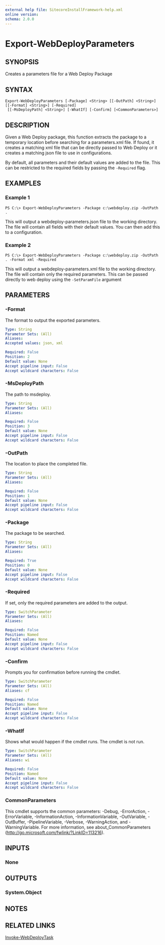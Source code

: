 ```yaml
---
external help file: SitecoreInstallFramework-help.xml
online version: 
schema: 2.0.0
---
```


# Export-WebDeployParameters

## SYNOPSIS
Creates a parameters file for a Web Deploy Package

## SYNTAX

```
Export-WebDeployParameters [-Package] <String> [[-OutPath] <String>] [[-Format] <String>] [-Required]
 [[-MsDeployPath] <String>] [-WhatIf] [-Confirm] [<CommonParameters>]
```

## DESCRIPTION
Given a Web Deploy package, this function extracts the package to a temporary location before searching for a parameters.xml file.
If found, it creates a matching xml file that can be directly passed to Web Deploy or it creates a matching json file to use in configurations.

By default, all parameters and their default values are added to the file.  This can be restricted to the required fields by passing the `-Required` flag.

## EXAMPLES

### Example 1
```
PS C:\> Export-WebDeployParameters -Package c:\webdeploy.zip -OutPath .
```

This will output a webdeploy-parameters<timestamp>.json file to the working directory.
The file will contain all fields with their default values. You can then add this to a configuration.

### Example 2
```
PS C:\> Export-WebDeployParameters -Package c:\webdeploy.zip -OutPath . -Format xml -Required
```

This will output a webdeploy-parameters<timestamp>.xml file to the working directory.
The file will contain only the required parameters. This can be passed directly to web deploy using the `-SetParamFile` argument

## PARAMETERS

### -Format
The format to output the exported parameters.

```yaml
Type: String
Parameter Sets: (All)
Aliases: 
Accepted values: json, xml

Required: False
Position: 2
Default value: None
Accept pipeline input: False
Accept wildcard characters: False
```

### -MsDeployPath
The path to msdeploy.

```yaml
Type: String
Parameter Sets: (All)
Aliases: 

Required: False
Position: 3
Default value: None
Accept pipeline input: False
Accept wildcard characters: False
```

### -OutPath
The location to place the completed file.

```yaml
Type: String
Parameter Sets: (All)
Aliases: 

Required: False
Position: 1
Default value: None
Accept pipeline input: False
Accept wildcard characters: False
```

### -Package
The package to be searched.

```yaml
Type: String
Parameter Sets: (All)
Aliases: 

Required: True
Position: 0
Default value: None
Accept pipeline input: False
Accept wildcard characters: False
```

### -Required
If set, only the required parameters are added to the output.

```yaml
Type: SwitchParameter
Parameter Sets: (All)
Aliases: 

Required: False
Position: Named
Default value: None
Accept pipeline input: False
Accept wildcard characters: False
```

### -Confirm
Prompts you for confirmation before running the cmdlet.

```yaml
Type: SwitchParameter
Parameter Sets: (All)
Aliases: cf

Required: False
Position: Named
Default value: None
Accept pipeline input: False
Accept wildcard characters: False
```

### -WhatIf
Shows what would happen if the cmdlet runs.
The cmdlet is not run.

```yaml
Type: SwitchParameter
Parameter Sets: (All)
Aliases: wi

Required: False
Position: Named
Default value: None
Accept pipeline input: False
Accept wildcard characters: False
```

### CommonParameters
This cmdlet supports the common parameters: -Debug, -ErrorAction, -ErrorVariable, -InformationAction, -InformationVariable, -OutVariable, -OutBuffer, -PipelineVariable, -Verbose, -WarningAction, and -WarningVariable. For more information, see about_CommonParameters (http://go.microsoft.com/fwlink/?LinkID=113216).

## INPUTS

### None

## OUTPUTS

### System.Object

## NOTES

## RELATED LINKS

[Invoke-WebDeployTask](Invoke-WebDeployTask.md)

